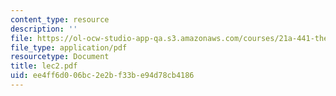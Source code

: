 ```yaml
---
content_type: resource
description: ''
file: https://ol-ocw-studio-app-qa.s3.amazonaws.com/courses/21a-441-the-conquest-of-america-spring-2004/ee4ff6d006bc2e2bf33be94d78cb4186_lec2.pdf
file_type: application/pdf
resourcetype: Document
title: lec2.pdf
uid: ee4ff6d0-06bc-2e2b-f33b-e94d78cb4186
---
```

